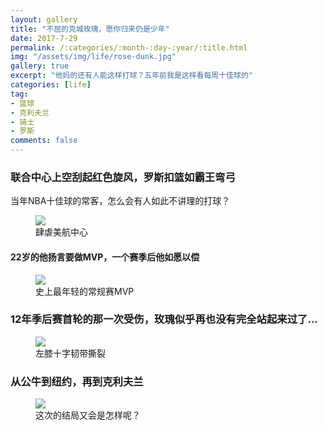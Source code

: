 ```yaml
---
layout: gallery
title: "不屈的克城玫瑰，愿你归来仍是少年"
date: 2017-7-29
permalink: /:categories/:month-:day-:year/:title.html
img: "/assets/img/life/rose-dunk.jpg"
gallery: true
excerpt: "他妈的还有人能这样打球？五年前我是这样看每周十佳球的"
categories: [life]
tag:
- 篮球
- 克利夫兰
- 骑士
- 罗斯
comments: false
---
```


### 联合中心上空刮起红色旋风，罗斯扣篮如霸王弯弓

当年NBA十佳球的常客，怎么会有人如此不讲理的打球？

<figure>
	<img src="{{ site.url }}/assets/img/life/rose-dunk.jpg">
	<figcaption>肆虐美航中心</figcaption>
</figure>


#### 22岁的他扬言要做MVP，一个赛季后他如愿以偿

<figure>
	<img src="{{ site.url }}/assets/img/life/rose-mvp.jpg">
	<figcaption>史上最年轻的常规赛MVP</figcaption>
</figure>

### 12年季后赛首轮的那一次受伤，玫瑰似乎再也没有完全站起来过了...

<figure>
	<img src="{{ site.url }}/assets/img/life/rose-hurt.jpg">
	<figcaption>左膝十字韧带撕裂</figcaption>
</figure>

### 从公牛到纽约，再到克利夫兰

<figure>
	<img src="{{ site.url }}/assets/img/life/rose-cleveland.jpeg">
	<figcaption>这次的结局又会是怎样呢？</figcaption>
</figure>
